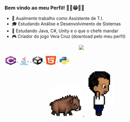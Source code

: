 ### Bem vindo ao meu Perfil! ✌🏼😁✌🏼
- 🔭 Aualmente trabalho como Assistente de T.I.
- 🎓 Estudando Análise e Desenvolvimento de Sistemas
- 🌱 Estudando Java, C#, Unity e o que o chefe mandar
- 🎮 Criador do jogo Vera Cruz (download pelo meu perfil)

<div align="center">
  <a href="https://github.com/alvarosantos89">
  <img height="180em" src="https://github-readme-stats.vercel.app/api?username=alvarosantos89&show_icons=true&theme=onedark&include_all_commits=true&count_private=true"/>
</div>
<div style="display: inline_block"><br>
  <img align="center" alt="Alvaro-Csharp" height="30" width="40" src="https://raw.githubusercontent.com/devicons/devicon/master/icons/csharp/csharp-original.svg">
  <img align="center" alt="Alvaro-Java" height="30" width="40" src="https://raw.githubusercontent.com/devicons/devicon/master/icons/java/java-original.svg">
  <img align="center" alt="Alvaro-Java" height="30" width="40" src="https://raw.githubusercontent.com/devicons/devicon/master/icons/unity/unity-original.svg">
  <img align="center" alt="Alvaro-HTML" height="30" width="40" src="https://raw.githubusercontent.com/devicons/devicon/master/icons/html5/html5-original.svg">
  <img align="center" alt="Alvaro-Python" height="30" width="40" src="https://raw.githubusercontent.com/devicons/devicon/master/icons/python/python-original.svg">
</div>
<div style="display: inline_block" align="center"><br>
  <img align="botton" alt="Javali-pic" height="100" style="border-radius:30px;" src="https://github.com/alvarosantos89/alvarosantos89/blob/main/Javali_walk_right.gif">
  <img align="botton" alt="Sandoval-pic" height="150" style="border-radius:50px;" src="https://github.com/alvarosantos89/alvarosantos89/blob/main/Sandoval_atual_right_run_funny.gif">
</div>
